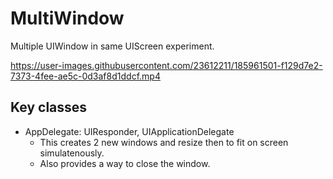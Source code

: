# MultiWindow
Multiple UIWindow in same UIScreen experiment.

https://user-images.githubusercontent.com/23612211/185961501-f129d7e2-7373-4fee-ae5c-0d3af8d1ddcf.mp4

## Key classes
- AppDelegate: UIResponder, UIApplicationDelegate
  - This creates 2 new windows and resize then to fit on screen simulatenously.
  - Also provides a way to close the window.
